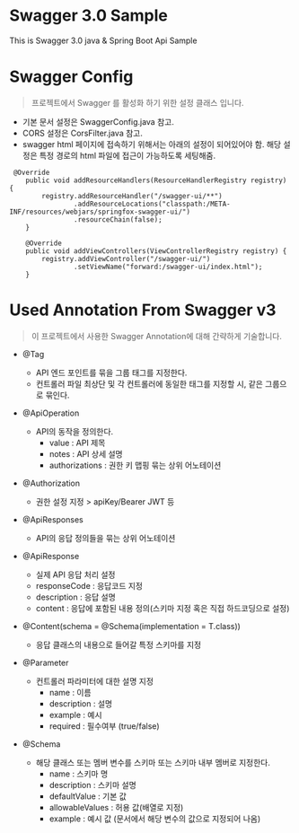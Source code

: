 # Swagger 3.0 Sample

This is Swagger 3.0 java & Spring Boot Api Sample

# Swagger Config

> 프로젝트에서 Swagger 를 활성화 하기 위한 설정 클래스 입니다.

- 기본 문서 설정은 SwaggerConfig.java 참고.
- CORS 설정은 CorsFilter.java 참고.
- swagger html 페이지에 접속하기 위해서는 아래의 설정이 되어있어야 함. 해당 설정은 특정 경로의 html 파일에 접근이 가능하도록 세팅해줌.

```
 @Override
    public void addResourceHandlers(ResourceHandlerRegistry registry) {
        registry.addResourceHandler("/swagger-ui/**")
                .addResourceLocations("classpath:/META-INF/resources/webjars/springfox-swagger-ui/")
                .resourceChain(false);
    }

    @Override
    public void addViewControllers(ViewControllerRegistry registry) {
        registry.addViewController("/swagger-ui/")
                .setViewName("forward:/swagger-ui/index.html");
    }
```

# Used Annotation From Swagger v3

> 이 프로젝트에서 사용한 Swagger Annotation에 대해 간략하게 기술합니다.

- @Tag

    - API 엔드 포인트를 묶을 그룹 태그를 지정한다.
    - 컨트롤러 파일 최상단 및 각 컨트롤러에 동일한 태그를 지정할 시, 같은 그룹으로 묶인다.

- @ApiOperation
    - API의 동작을 정의한다.
        - value : API 제목
        - notes : API 상세 설명
        - authorizations : 권한 키 맵핑 묶는 상위 어노테이션
- @Authorization

    - 권한 설정 지정 > apiKey/Bearer JWT 등

- @ApiResponses
    - API의 응답 정의들을 묶는 상위 어노테이션
- @ApiResponse

    - 실제 API 응답 처리 설정
    - responseCode : 응답코드 지정
    - description : 응답 설명
    - content : 응답에 포함된 내용 정의(스키마 지정 혹은 직접 하드코딩으로 설정)

- @Content(schema = @Schema(implementation = T.class))

    - 응답 클래스의 내용으로 들어갈 특정 스키마를 지정

- @Parameter

    - 컨트롤러 파라미터에 대한 설명 지정
        - name : 이름
        - description : 설명
        - example : 예시
        - required : 필수여부 (true/false)

- @Schema
    - 해당 클래스 또는 멤버 변수를 스키마 또는 스키마 내부 멤버로 지정한다.
        - name : 스키마 명
        - description : 스키마 설명
        - defaultValue : 기본 값
        - allowableValues : 허용 값(배열로 지정)
        - example : 예시 값 (문서에서 해당 변수의 값으로 지정되어 나옴)
